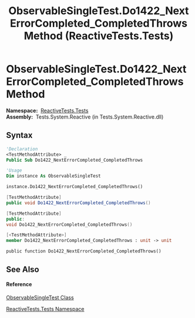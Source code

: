 ﻿---
title: ObservableSingleTest.Do1422_NextErrorCompleted_CompletedThrows Method  (ReactiveTests.Tests)
TOCTitle: Do1422_NextErrorCompleted_CompletedThrows Method
ms:assetid: M:ReactiveTests.Tests.ObservableSingleTest.Do1422_NextErrorCompleted_CompletedThrows
ms:mtpsurl: https://msdn.microsoft.com/en-us/library/reactivetests.tests.observablesingletest.do1422_nexterrorcompleted_completedthrows(v=VS.103)
ms:contentKeyID: 36621036
ms.date: 06/28/2011
mtps_version: v=VS.103
f1_keywords:
- ReactiveTests.Tests.ObservableSingleTest.Do1422_NextErrorCompleted_CompletedThrows
dev_langs:
- CSharp
- JScript
- VB
- FSharp
- c++
---

# ObservableSingleTest.Do1422\_NextErrorCompleted\_CompletedThrows Method

**Namespace:**  [ReactiveTests.Tests](hh289046\(v=vs.103\).md)  
**Assembly:**  Tests.System.Reactive (in Tests.System.Reactive.dll)

## Syntax

``` vb
'Declaration
<TestMethodAttribute> _
Public Sub Do1422_NextErrorCompleted_CompletedThrows
```

``` vb
'Usage
Dim instance As ObservableSingleTest

instance.Do1422_NextErrorCompleted_CompletedThrows()
```

``` csharp
[TestMethodAttribute]
public void Do1422_NextErrorCompleted_CompletedThrows()
```

``` c++
[TestMethodAttribute]
public:
void Do1422_NextErrorCompleted_CompletedThrows()
```

``` fsharp
[<TestMethodAttribute>]
member Do1422_NextErrorCompleted_CompletedThrows : unit -> unit 
```

``` jscript
public function Do1422_NextErrorCompleted_CompletedThrows()
```

## See Also

#### Reference

[ObservableSingleTest Class](hh315143\(v=vs.103\).md)

[ReactiveTests.Tests Namespace](hh289046\(v=vs.103\).md)

